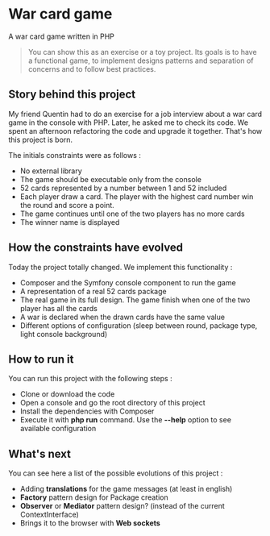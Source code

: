 # War card game

A war card game written in PHP

> You can show this as an exercise or a toy project.
> Its goals is to have a functional game, to implement designs patterns and separation of concerns and to follow best practices.

## Story behind this project

My friend Quentin had to do an exercise for a job interview about a war card game in the console with PHP. Later, he asked me to check its code. We spent an afternoon refactoring the code and upgrade it together. That's how this project is born.

The initials constraints were as follows :
- No external library
- The game should be executable only from the console
- 52 cards represented by a number between 1 and 52 included
- Each player draw a card. The player with the highest card number win the round and score a point.
- The game continues until one of the two players has no more cards
- The winner name is displayed

## How the constraints have evolved

Today the project totally changed. We implement this functionality :
- Composer and the Symfony console component to run the game
- A representation of a real 52 cards package
- The real game in its full design. The game finish when one of the two player has all the cards
- A war is declared when the drawn cards have the same value
- Different options of configuration (sleep between round, package type, light console background)

## How to run it

You can run this project with the following steps :
- Clone or download the code
- Open a console and go the root directory of this project
- Install the dependencies with Composer
- Execute it with **php run** command. Use the **--help** option to see available configuration

## What's next

You can see here a list of the possible evolutions of this project :
- Adding **translations** for the game messages (at least in english)
- **Factory** pattern design for Package creation
- **Observer** or **Mediator** pattern design? (instead of the current ContextInterface)
- Brings it to the browser with **Web sockets**
